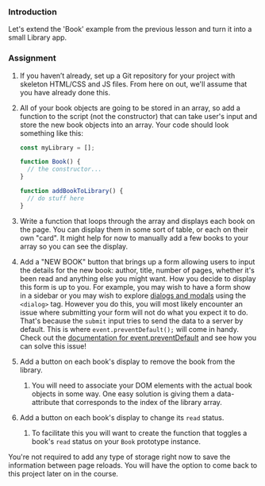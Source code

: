 ### Introduction

Let's extend the 'Book' example from the previous lesson and turn it into a small Library app.

### Assignment

<div class="lesson-content__panel" markdown="1">

1. If you haven’t already, set up a Git repository for your project with skeleton HTML/CSS and JS files. From here on out, we'll assume that you have already done this.
2. All of your book objects are going to be stored in an array, so add a function to the script (not the constructor) that can take user's input and store the new book objects into an array. Your code should look something like this:

   ```javascript
   const myLibrary = [];

   function Book() {
     // the constructor...
   }

   function addBookToLibrary() {
     // do stuff here
   }
   ```

3. Write a function that loops through the array and displays each book on the page. You can display them in some sort of table, or each on their own "card". It might help for now to manually add a few books to your array so you can see the display.
4. Add a "NEW BOOK" button that brings up a form allowing users to input the details for the new book: author, title, number of pages, whether it's been read and anything else you might want. How you decide to display this form is up to you. For example, you may wish to have a form show in a sidebar or you may wish to explore [dialogs and modals](https://developer.mozilla.org/en-US/docs/Web/HTML/Element/dialog) using the `<dialog>` tag. However you do this, you will most likely encounter an issue where submitting your form will not do what you expect it to do. That's because the `submit` input tries to send the data to a server by default. This is where `event.preventDefault();` will come in handy. Check out the [documentation for event.preventDefault](https://developer.mozilla.org/en-US/docs/Web/API/Event/preventDefault) and see how you can solve this issue!
5. Add a button on each book's display to remove the book from the library.
   1. You will need to associate your DOM elements with the actual book objects in some way. One easy solution is giving them a data-attribute that corresponds to the index of the library array.
6. Add a button on each book's display to change its `read` status.
   1. To facilitate this you will want to create the function that toggles a book's `read` status on your `Book` prototype instance.

<div class="lesson-note" markdown="1">
You're not required to add any type of storage right now to save the information between page reloads. You will have the option to come back to this project later on in the course.
</div>
</div>
